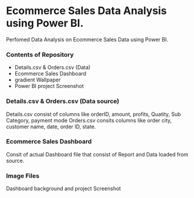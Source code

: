
# Ecommerce Sales Data Analysis using Power BI.  

Perfomed Data Analysis on  Ecommerce Sales Data using Power BI.






### Contents of Repository

- Details.csv & Orders.csv (Data)
- Ecommerce Sales Dashboard
- gradient Wallpaper
- Power BI project Screenshot
            
### Details.csv & Orders.csv (Data source)
Details.csv consist of columns like orderID, amount, profits, Quatity, Sub Category, payment mode
Orders.csv consits columns like order city, customer name, date, order ID, state.

### Ecommerce Sales Dashboard
Consit of actual Dashboard file that consist of Report and Data loaded from source.

### Image Files
Dashboard background and project Screenshot